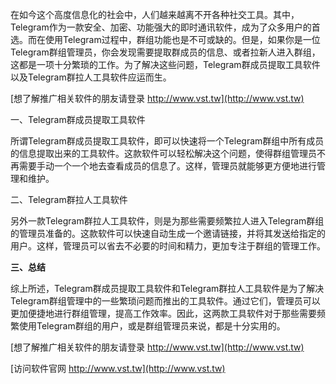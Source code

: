 在如今这个高度信息化的社会中，人们越来越离不开各种社交工具。其中，Telegram作为一款安全、加密、功能强大的即时通讯软件，成为了众多用户的首选。而在使用Telegram过程中，群组功能也是不可或缺的。但是，如果你是一位Telegram群组管理员，你会发现需要提取群成员的信息、或者拉新人进入群组，这都是一项十分繁琐的工作。为了解决这些问题，Telegram群成员提取工具软件以及Telegram群拉人工具软件应运而生。

[想了解推广相关软件的朋友请登录 http://www.vst.tw](http://www.vst.tw)

一、Telegram群成员提取工具软件

所谓Telegram群成员提取工具软件，即可以快速将一个Telegram群组中所有成员的信息提取出来的工具软件。这款软件可以轻松解决这个问题，使得群组管理员不再需要手动一个一个地去查看成员的信息了。这样，管理员就能够更方便地进行管理和维护。

二、Telegram群拉人工具软件

另外一款Telegram群拉人工具软件，则是为那些需要频繁拉人进入Telegram群组的管理员准备的。这款软件可以快速自动生成一个邀请链接，并将其发送给指定的用户。这样，管理员可以省去不必要的时间和精力，更加专注于群组的管理工作。

**三、总结**

综上所述，Telegram群成员提取工具软件和Telegram群拉人工具软件是为了解决Telegram群组管理中的一些繁琐问题而推出的工具软件。通过它们，管理员可以更加便捷地进行群组管理，提高工作效率。因此，这两款工具软件对于那些需要频繁使用Telegram群组的用户，或是群组管理员来说，都是十分实用的。

[想了解推广相关软件的朋友请登录 http://www.vst.tw](http://www.vst.tw)


[访问软件官网 http://www.vst.tw](http://www.vst.tw)
